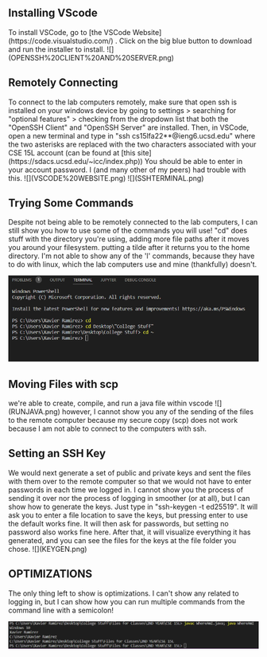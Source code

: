 <h2>Installing VScode</h2>
To install VSCode, go to [the VSCode Website](https://code.visualstudio.com/) . Click on the big blue button to download and run the installer to install.
![](OPENSSH%20CLIENT%20AND%20SERVER.png)

<h2>Remotely Connecting</h2>
To connect to the lab computers remotely, make sure that open ssh is installed on your windows device by going to settings > searching for "optional features" > checking from the dropdown list that both the "OpenSSH Client" and "OpenSSH Server" are installed.
Then, in VSCode, open a new terminal and type in "ssh cs15lfa22**@ieng6.ucsd.edu" where the two asterisks are replaced with the two characters associated with your CSE 15L account (can be found at [this site](https://sdacs.ucsd.edu/~icc/index.php))
You should be able to enter in your account password. I (and many other of my peers) had trouble with this.
![](VSCODE%20WEBSITE.png)
![](SSHTERMINAL.png)

<h2>Trying Some Commands</h2>
Despite not being able to be remotely connected to the lab computers, I can still show you how to use some of the commands you will use! 
"cd" does stuff with the directory you're using, adding more file paths after it moves you around your filesystem. putting a tilde after it returns you to the home directory.
I'm not able to show any of the 'l' commands, because they have to do with linux, which the lab computers use and mine (thankfully) doesn't.

![](TERMINAL%20COMMANDS.png)

<h2>Moving Files with scp</h2>
we're able to create, compile, and run a java file within vscode
![](RUNJAVA.png)
however, I cannot show you any of the sending of the files to the remote computer because my secure copy (scp) does not work because I am not able to connect to the computers with ssh.

<h2>Setting an SSH Key</h2>
We would next generate a set of public and private keys and sent the files with them over to the remote computer so that we would not have to enter passwords in each time we logged in. I cannot show you the process of sending it over nor the process of logging in smoother (or at all), but I can show how to generate the keys. Just type in "ssh-keygen -t ed25519". It will ask you to enter a file location to save the keys, but pressing enter to use the default works fine. It will then ask for passwords, but setting no password also works fine here. After that, it will visualize everything it has generated, and you can see the files for the keys at the file folder you chose.
![](KEYGEN.png)

<h2>OPTIMIZATIONS</h2>
The only thing left to show is optimizations. I can't show any related to logging in, but I can show how you can run multiple commands from the command line with a semicolon!

![](OPTIMIZATIONSWOO.png)
